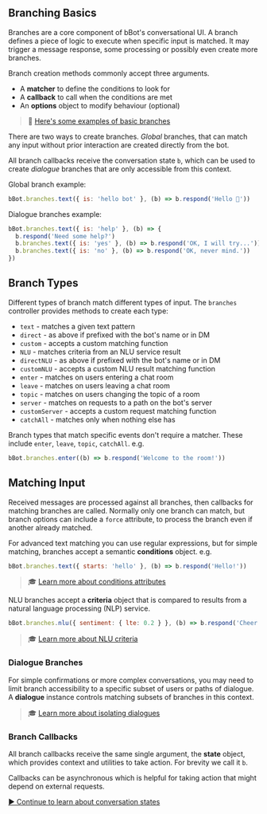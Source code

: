 [examples]: https://github.com/Amazebot/bbot/tree/master/packages/bbot-examples/basic-branches
[conditions]: ./conditions
[nlu]: ./nlu
[dialogue]: ./dialogue
[state]: ./state

## Branching Basics

Branches are a core component of bBot's conversational UI. A branch defines a
piece of logic to execute when specific input is matched. It may trigger a
message response, some processing or possibly even create more branches.

Branch creation methods commonly accept three arguments.
- A **matcher** to define the conditions to look for
- A **callback** to call when the conditions are met
- An **options** object to modify behaviour (optional)

> 🧪 [Here's some examples of basic branches][examples]

There are two ways to create branches. _Global_ branches, that can match any
input without prior interaction are created directly from the bot.

All branch callbacks receive the conversation state `b`, which can be used to
create _dialogue_ branches that are only accessible from this context.

Global branch example:

```js
bBot.branches.text({ is: 'hello bot' }, (b) => b.respond('Hello 👋'))
```

Dialogue branches example:

```js
bBot.branches.text({ is: 'help' }, (b) => {
  b.respond('Need some help?')
  b.branches.text({ is: 'yes' }, (b) => b.respond('OK, I will try...'))
  b.branches.text({ is: 'no' }, (b) => b.respond('OK, never mind.'))
})
```

## Branch Types

Different types of branch match different types of input. The `branches` controller provides methods to create each type:

- `text` - matches a given text pattern
- `direct` - as above if prefixed with the bot's name or in DM
- `custom` - accepts a custom matching function
- `NLU` - matches criteria from an NLU service result
- `directNLU` - as above if prefixed with the bot's name or in DM
- `customNLU` - accepts a custom NLU result matching function
- `enter` - matches on users entering a chat room
- `leave` - matches on users leaving a chat room
- `topic` - matches on users changing the topic of a room
- `server` - matches on requests to a path on the bot's server
- `customServer` - accepts a custom request matching function
- `catchAll` - matches only when nothing else has

Branch types that match specific events don't require a matcher. These
include `enter`, `leave`, `topic`, `catchAll`. e.g.

```js
bBot.branches.enter((b) => b.respond('Welcome to the room!'))
```

## Matching Input

Received messages are processed against all branches, then callbacks for
matching branches are called. Normally only one branch can match, but branch
options can include a `force` attribute, to process the branch even if another
already matched.

For advanced text matching you can use regular expressions, but for simple
matching, branches accept a semantic **conditions** object. e.g.

```js
bBot.branches.text({ starts: 'hello' }, (b) => b.respond('Hello!'))
```

> 🎓 [Learn more about conditions attributes](/guides/conditions)

NLU branches accept a **criteria** object that is compared to results from a
natural language processing (NLP) service.

```js
bBot.branches.nlu({ sentiment: { lte: 0.2 } }, (b) => b.respond('Cheer up!'))
```

> 🎓 [Learn more about NLU criteria](/guides/nlu)

### Dialogue Branches

For simple confirmations or more complex conversations, you may need to limit
branch accessibility to a specific subset of users or paths of dialogue.
A **dialogue** instance controls matching subsets of branches in this context.

> 🎓 [Learn more about isolating dialogues](/guides/dialogue)

### Branch Callbacks

All branch callbacks receive the same single argument, the **state** object,
which provides context and utilities to take action. For brevity we call it `b`.

Callbacks can be asynchronous which is helpful for taking action that might
depend on external requests.

<a class="btn btn-primary" href="/guides/conversation-state">
  ▶️ Continue to learn about conversation states
</a>
